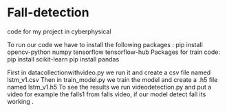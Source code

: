 # Fall-detection
code for my project in cyberphysical


To run our code we have to install the following packages :
pip install opencv-python numpy tensorflow tensorflow-hub
Packages for train code:
 pip install scikit-learn
 pip install pandas


First in datacollectionwithvideo.py we run it and create a csv file named lstm_v1.csv
Then in train_model.py we train the model and create a .h5 file named lstm_v1.h5
To see the results we run videodetection.py and put a video for example the falls1 from falls video, if our model detect fall its working .
